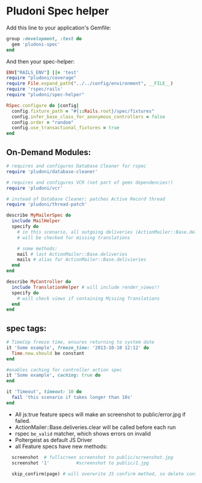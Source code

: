 # Pludoni Spec helper

Add this line to your application's Gemfile:

```ruby
group :development, :test do
  gem 'pludoni-spec'
end
```

And then your spec-helper:

```ruby
ENV["RAILS_ENV"] ||= 'test'
require "pludoni/coverage"
require File.expand_path("../../config/environment", __FILE__)
require 'rspec/rails'
require "pludoni/spec-helper"

RSpec.configure do |config|
  config.fixture_path = "#{::Rails.root}/spec/fixtures"
  config.infer_base_class_for_anonymous_controllers = false
  config.order = "random"
  config.use_transactional_fixtures = true
end
```



## On-Demand Modules:

```ruby
# requires and configures Database Cleaner for rspec
require 'pludoni/database-cleaner'

# requires and configures VCR (not part of gems dependencies!)
require 'pludoni/vcr'

# instead of Database Cleaner: patches Active Record thread
require 'pludoni/thread-patch'
```


```ruby
describe MyMailerSpec do
  include MailHelper
  specify do
    # in this scenario, all outgoing deliveries (ActionMailer::Base.deliveries)
    # will be checked for missing translations

    # some methods:
    mail # last ActionMailer::Base.deliveries
    mails # alias for ActionMailer::Base.delivieries
  end
end
```

```ruby
describe MyController do
  include TranslationHelper # will include render_views!!
  specify do
    # will check views if containing Missing Translations
  end
end
```

## spec tags:

```ruby
# TimeCop freeze time, ensures returning to system date
it 'Some example', freeze_time: '2013-10-10 12:12' do
  Time.now.should be constant
end

#enables caching for controller action spec
it 'Some example', caching: true do
end

it 'Timeout', timeout: 10 do
  fail 'this scenario if takes longer than 10s'
end

```

* All js:true feature specs will make an screenshot to public/error.jpg if failed.
* ActionMailer::Base.deliveries.clear will be called before each run
* rspec ``be_valid`` matcher, which shows errors on invalid
* Poltergeist as default JS Driver
* all Feature specs have new methods:

```ruby
  screenshot  # fullscreen screenshot to public/screenshot.jpg
  screenshot '1'          #screenshot to public/1.jpg

  skip_confirm(page) # will overwrite JS confirm method, so delete confirmations will work
```
